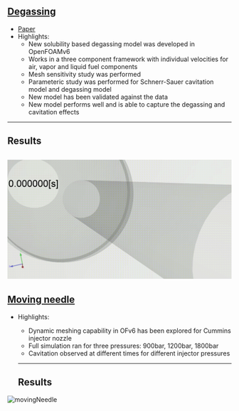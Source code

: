 ## [Degassing](https://rohitmishranitrr.github.io/degassing)

* [Paper](https://journals.sagepub.com/doi/abs/10.1177/1468087421993348)
* Highlights:
  * New solubility based degassing model was developed in OpenFOAMv6
  * Works in a three component framework with individual velocities for air, vapor and liquid fuel components
  * Mesh sensitivity study was performed
  * Parameteric study was performed for Schnerr-Sauer cavitation model and degassing model
  * New model has been validated against the data
  * New model performs well and is able to capture the degassing and cavitation effects
---
## Results 

![degassing](Media1.gif)
---

## [Moving needle](https://rohitmishranitrr.github.io/degassing)

* Highlights:
  * Dynamic meshing capability in OFv6 has been explored for Cummins injector nozzle
  * Full simulation ran for three pressures: 900bar, 1200bar, 1800bar
  * Cavitation observed at different times for different injector pressures
  
  ---
  ## Results
![movingNeedle](movingNeedle_alpha.gif)
